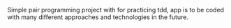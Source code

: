 Simple pair programming project with  for practicing tdd, app is to be coded with many different approaches and technologies in the future. 
